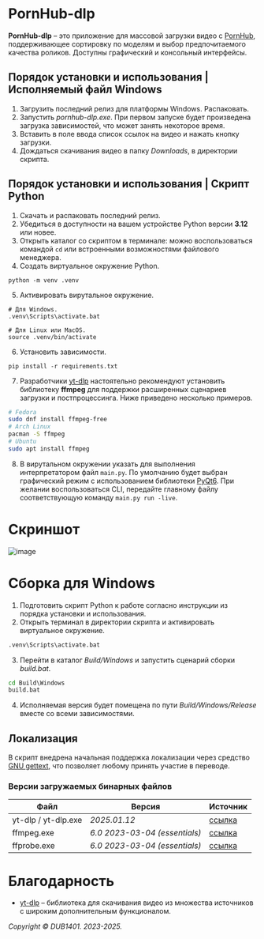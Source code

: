 # PornHub-dlp
**PornHub-dlp** – это приложение для массовой загрузки видео с [PornHub](https://www.pornhub.com/), поддерживающее сортировку по моделям и выбор предпочитаемого качества роликов. Доступны графический и консольный интерфейсы.

## Порядок установки и использования | Исполняемый файл Windows
1. Загрузить последний релиз для платформы Windows. Распаковать.
2. Запустить _pornhub-dlp.exe_. При первом запуске будет произведена загрузка зависимостей, что может занять некоторое время.
4. Вставить в поле ввода список ссылок на видео и нажать кнопку загрузки.
3. Дождаться скачивания видео в папку _Downloads_, в директории скрипта.

## Порядок установки и использования | Скрипт Python
1. Скачать и распаковать последний релиз.
2. Убедиться в доступности на вашем устройстве Python версии **3.12** или новее.
3. Открыть каталог со скриптом в терминале: можно воспользоваться командой `cd` или встроенными возможностями файлового менеджера.
4. Создать виртуальное окружение Python.
```
python -m venv .venv
```
5. Активировать вирутальное окружение. 
```
# Для Windows.
.venv\Scripts\activate.bat

# Для Linux или MacOS.
source .venv/bin/activate
```
6. Установить зависимости.
```
pip install -r requirements.txt
```
7. Разработчики [yt-dlp](https://github.com/yt-dlp) настоятельно рекомендуют установить библиотеку **ffmpeg** для поддержки расширенных сценариев загрузки и постпроцессинга. Ниже приведено несколько примеров.
```Bash
# Fedora
sudo dnf install ffmpeg-free
# Arch Linux
pacman -S ffmpeg
# Ubuntu
sudo apt install ffmpeg
```
8. В вирутальном окружении указать для выполнения интерпретатором файл `main.py`. По умолчанию будет выбран графический режим с использованием библиотеки [PyQt6](https://pypi.org/project/PyQt6/). При желании воспользоваться CLI, передайте главному файлу соответствующую команду `main.py run -live`.

# Скриншот
![image](https://github.com/user-attachments/assets/9fed05cd-5d2a-4f4b-9667-ceded975c03f)

# Сборка для Windows
1. Подготовить скрипт Python к работе согласно инструкции из порядка установки и использования.
2. Открыть терминал в директории скрипта и активировать виртуальное окружение.
```bat
.venv\Scripts\activate.bat
```
3. Перейти в каталог _Build/Windows_ и запустить сценарий сборки _build.bat_.
```bat
cd Build\Windows
build.bat
```
4. Исполняемая версия будет помещена по пути _Build/Windows/Release_ вместе со всеми зависимостями.

## Локализация
В скрипт внедрена начальная поддержка локализации через средство [GNU gettext](https://www.gnu.org/software/gettext/manual/gettext.html), что позволяет любому принять участие в переводе.

### Версии загружаемых бинарных файлов
| Файл        | Версия                        | Источник                                                           |
|-------------|-------------------------------|--------------------------------------------------------------------|
| yt-dlp / yt-dlp.exe | _2025.01.12_                  | [ссылка](https://github.com/yt-dlp/yt-dlp/releases/tag/2025.01.12) |
| ffmpeg.exe  | _6.0 2023-03-04 (essentials)_ | [ссылка](https://github.com/GyanD/codexffmpeg/releases/tag/6.0)    |
| ffprobe.exe | _6.0 2023-03-04 (essentials)_ | [ссылка](https://github.com/GyanD/codexffmpeg/releases/tag/6.0)    |

# Благодарность
* [yt-dlp](https://github.com/yt-dlp) – библиотека для скачивания видео из множества источников с широким дополнительным функционалом.

_Copyright © DUB1401. 2023-2025._